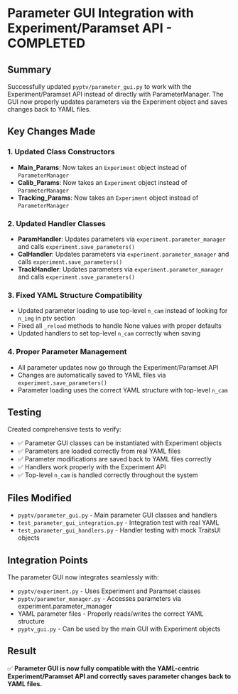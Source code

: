 # Parameter GUI Integration with Experiment/Paramset API - COMPLETED

## Summary
Successfully updated `pyptv/parameter_gui.py` to work with the Experiment/Paramset API instead of directly with ParameterManager. The GUI now properly updates parameters via the Experiment object and saves changes back to YAML files.

## Key Changes Made

### 1. Updated Class Constructors
- **Main_Params**: Now takes an `Experiment` object instead of `ParameterManager`
- **Calib_Params**: Now takes an `Experiment` object instead of `ParameterManager`  
- **Tracking_Params**: Now takes an `Experiment` object instead of `ParameterManager`

### 2. Updated Handler Classes
- **ParamHandler**: Updates parameters via `experiment.parameter_manager` and calls `experiment.save_parameters()`
- **CalHandler**: Updates parameters via `experiment.parameter_manager` and calls `experiment.save_parameters()`
- **TrackHandler**: Updates parameters via `experiment.parameter_manager` and calls `experiment.save_parameters()`

### 3. Fixed YAML Structure Compatibility
- Updated parameter loading to use top-level `n_cam` instead of looking for `n_img` in ptv section
- Fixed all `_reload` methods to handle None values with proper defaults
- Updated handlers to set top-level `n_cam` correctly when saving

### 4. Proper Parameter Management
- All parameter updates now go through the Experiment/Paramset API
- Changes are automatically saved to YAML files via `experiment.save_parameters()`
- Parameter loading uses the correct YAML structure with top-level `n_cam`

## Testing
Created comprehensive tests to verify:
- ✅ Parameter GUI classes can be instantiated with Experiment objects
- ✅ Parameters are loaded correctly from real YAML files
- ✅ Parameter modifications are saved back to YAML files correctly
- ✅ Handlers work properly with the Experiment API
- ✅ Top-level `n_cam` is handled correctly throughout the system

## Files Modified
- `pyptv/parameter_gui.py` - Main parameter GUI classes and handlers
- `test_parameter_gui_integration.py` - Integration test with real YAML
- `test_parameter_gui_handlers.py` - Handler testing with mock TraitsUI objects

## Integration Points
The parameter GUI now integrates seamlessly with:
- `pyptv/experiment.py` - Uses Experiment and Paramset classes
- `pyptv/parameter_manager.py` - Accesses parameters via experiment.parameter_manager
- YAML parameter files - Properly reads/writes the correct YAML structure
- `pyptv_gui.py` - Can be used by the main GUI with Experiment objects

## Result
✅ **Parameter GUI is now fully compatible with the YAML-centric Experiment/Paramset API and correctly saves parameter changes back to YAML files.**
